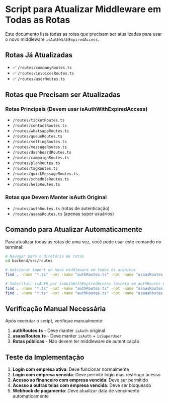 # Script para Atualizar Middleware em Todas as Rotas

Este documento lista todas as rotas que precisam ser atualizadas para usar o novo middleware `isAuthWithExpiredAccess`.

## Rotas Já Atualizadas
- ✅ `/routes/companyRoutes.ts`
- ✅ `/routes/invoicesRoutes.ts`
- ✅ `/routes/userRoutes.ts`

## Rotas que Precisam ser Atualizadas

### Rotas Principais (Devem usar isAuthWithExpiredAccess)
- `/routes/ticketRoutes.ts`
- `/routes/contactRoutes.ts`
- `/routes/whatsappRoutes.ts`
- `/routes/queueRoutes.ts`
- `/routes/settingRoutes.ts`
- `/routes/messageRoutes.ts`
- `/routes/dashboardRoutes.ts`
- `/routes/campaignRoutes.ts`
- `/routes/planRoutes.ts`
- `/routes/tagRoutes.ts`
- `/routes/quickMessageRoutes.ts`
- `/routes/scheduleRoutes.ts`
- `/routes/helpRoutes.ts`

### Rotas que Devem Manter isAuth Original
- `/routes/authRoutes.ts` (rotas de autenticação)
- `/routes/asaasRoutes.ts` (apenas super usuários)

## Comando para Atualizar Automaticamente

Para atualizar todas as rotas de uma vez, você pode usar este comando no terminal:

```bash
# Navegar para o diretório de rotas
cd backend/src/routes

# Adicionar import do novo middleware em todos os arquivos
find . -name "*.ts" -not -name "authRoutes.ts" -not -name "asaasRoutes.ts" -exec sed -i '/import isAuth from/a import isAuthWithExpiredAccess from "../middleware/isAuthWithExpiredAccess";' {} \;

# Substituir isAuth por isAuthWithExpiredAccess (exceto em authRoutes e asaasRoutes)
find . -name "*.ts" -not -name "authRoutes.ts" -not -name "asaasRoutes.ts" -exec sed -i 's/, isAuth,/, isAuthWithExpiredAccess,/g' {} \;
find . -name "*.ts" -not -name "authRoutes.ts" -not -name "asaasRoutes.ts" -exec sed -i 's/isAuth,/isAuthWithExpiredAccess,/g' {} \;
```

## Verificação Manual Necessária

Após executar o script, verifique manualmente:

1. **authRoutes.ts** - Deve manter `isAuth` original
2. **asaasRoutes.ts** - Deve manter `isAuth` + `isSuperUser`
3. **Rotas públicas** - Não devem ter middleware de autenticação

## Teste da Implementação

1. **Login com empresa ativa**: Deve funcionar normalmente
2. **Login com empresa vencida**: Deve permitir login mas restringir acesso
3. **Acesso ao financeiro com empresa vencida**: Deve ser permitido
4. **Acesso a outras telas com empresa vencida**: Deve ser bloqueado
5. **Webhook de pagamento**: Deve atualizar data de vencimento automaticamente